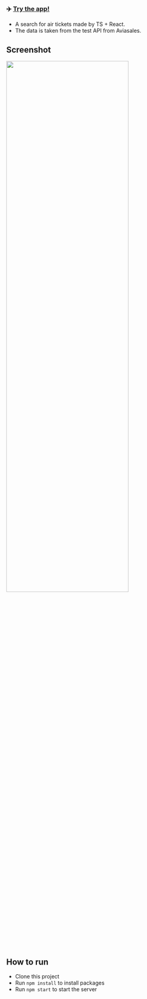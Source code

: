 ### ✈️ [Try the app!](https://uncle-ara.github.io/aviasales/)
* A search for air tickets made by TS + React.
* The data is taken from the test API from Aviasales.

## Screenshot
<img src="https://sun1-14.userapi.com/impg/Rum2kmA2UNfL_E7JXA-NVCEkht5k_ifipTxEmw/41c8omxOirM.jpg?size=850x902&quality=96&sign=6aea5fdd9d87944ce2bbc43c820b05a1&type=album" height="60%" width="80%">

## How to run
* Clone this project
* Run `npm install` to install packages
* Run `npm start` to start the server
